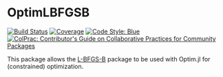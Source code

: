 # OptimLBFGSB

[![Build Status](https://github.com/sethaxen/OptimLBFGSB.jl/actions/workflows/CI.yml/badge.svg?branch=main)](https://github.com/sethaxen/OptimLBFGSB.jl/actions/workflows/CI.yml?query=branch%3Amain)
[![Coverage](https://codecov.io/gh/sethaxen/OptimLBFGSB.jl/branch/main/graph/badge.svg)](https://codecov.io/gh/sethaxen/OptimLBFGSB.jl)
[![Code Style: Blue](https://img.shields.io/badge/code%20style-blue-4495d1.svg)](https://github.com/invenia/BlueStyle)
[![ColPrac: Contributor's Guide on Collaborative Practices for Community Packages](https://img.shields.io/badge/ColPrac-Contributor's%20Guide-blueviolet)](https://github.com/SciML/ColPrac)

This package allows the [L-BFGS-B](http://users.iems.northwestern.edu/~nocedal/lbfgsb.html) package to be used with Optim.jl for (constrained) optimization.
